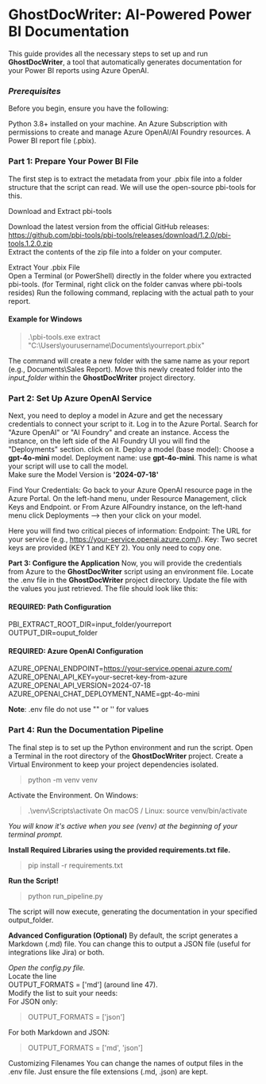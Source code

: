 # ****GhostDocWriter: AI-Powered Power BI Documentation****
This guide provides all the necessary steps to set up and run ****GhostDocWriter****, a tool that automatically generates documentation for your Power BI reports using Azure OpenAI.

### *Prerequisites*
Before you begin, ensure you have the following:

Python 3.8+ installed on your machine.
An Azure Subscription with permissions to create and manage Azure OpenAI/AI Foundry resources.
A Power BI report file (.pbix).


### **Part 1: Prepare Your Power BI File**
The first step is to extract the metadata from your .pbix file into a folder structure that the script can read. We will use the open-source pbi-tools for this.

Download and Extract pbi-tools

Download the latest version from the official GitHub releases:       
https://github.com/pbi-tools/pbi-tools/releases/download/1.2.0/pbi-tools.1.2.0.zip    
Extract the contents of the zip file into a folder on your computer.    

Extract Your .pbix File  
Open a Terminal (or PowerShell) directly in the folder where you extracted pbi-tools.
(for Terminal, right click on the folder canvas where pbi-tools resides)
Run the following command, replacing <path-to-your-pbix-file> with the actual path to your report.
<!-- end list -->


#### Example for Windows

>.\pbi-tools.exe extract "C:\Users\yourusername\Documents\yourreport.pbix"

The command will create a new folder with the same name as your report (e.g., Documents\Sales Report).
Move this newly created folder into the *input_folder* within the ****GhostDocWriter**** project directory.

### **Part 2: Set Up Azure OpenAI Service**
Next, you need to deploy a model in Azure and get the necessary credentials to connect your script to it. 
Log in to the Azure Portal.
Search for "Azure OpenAI" or "AI Foundry" and create an instance.
Access the instance, on the left side of the AI Foundry UI you will find the "Deployments" section. click on it.
Deploy a model (base model):
Choose a **gpt-4o-mini** model. Deployment name: use **gpt-4o-mini**. This name is what your script will use to call the model.  
Make sure the Model Version is **'2024-07-18'**

Find Your Credentials:
Go back to your Azure OpenAI resource page in the Azure Portal.
On the left-hand menu, under Resource Management, click Keys and Endpoint.
or From Azure AIFoundry instance, on the left-hand menu click Deployments --> then your click on your model.

Here you will find two critical pieces of information:
Endpoint: The URL for your service (e.g., https://your-service.openai.azure.com/).
Key: Two secret keys are provided (KEY 1 and KEY 2). You only need to copy one.

**Part 3: Configure the Application**
Now, you will provide the credentials from Azure to the ****GhostDocWriter**** script using an environment file.
Locate the .env file in the **GhostDocWriter** project directory.
Update the file with the values you just retrieved. The file should look like this:

#### REQUIRED: Path Configuration 
PBI_EXTRACT_ROOT_DIR=input_folder/yourreport  
OUTPUT_DIR=ouput_folder  

#### REQUIRED: Azure OpenAI Configuration    
AZURE_OPENAI_ENDPOINT=https://your-service.openai.azure.com/  
AZURE_OPENAI_API_KEY=your-secret-key-from-azure  
AZURE_OPENAI_API_VERSION=2024-07-18  
AZURE_OPENAI_CHAT_DEPLOYMENT_NAME=gpt-4o-mini  

**Note**: .env file do not use "" or '' for values


### **Part 4: Run the Documentation Pipeline**
The final step is to set up the Python environment and run the script.
Open a Terminal in the root directory of the **GhostDocWriter** project.
Create a Virtual Environment to keep your project dependencies isolated.

> python -m venv venv

Activate the Environment.
On Windows:
> .\venv\Scripts\activate
On macOS / Linux:
> source venv/bin/activate

*You will know it's active when you see (venv) at the beginning of your terminal prompt.*

**Install Required Libraries using the provided requirements.txt file.**

>pip install -r requirements.txt

**Run the Script!**

>python run_pipeline.py

The script will now execute, generating the documentation in your specified output_folder.

**Advanced Configuration (Optional)**
By default, the script generates a Markdown (.md) file. You can change this to output a JSON file (useful for integrations like Jira) or both.

*Open the config.py file.*         
Locate the line               
OUTPUT_FORMATS = ['md'] (around line 47).      
Modify the list to suit your needs:       
For JSON only:        
> OUTPUT_FORMATS = ['json']

For both Markdown and JSON:         
> OUTPUT_FORMATS = ['md', 'json']    

Customizing Filenames
You can change the names of output files in the .env file. Just ensure the file extensions (.md, .json) are kept.
